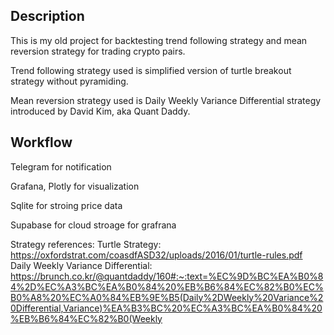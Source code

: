 ## Description
This is my old project for backtesting trend following strategy and mean reversion strategy for trading crypto pairs. 

Trend following strategy used is simplified version of turtle breakout strategy without pyramiding.

Mean reversion strategy used is Daily Weekly Variance Differential strategy introduced by David Kim, aka Quant Daddy. 

## Workflow

Telegram for notification

Grafana, Plotly for visualization

Sqlite for stroing price data

Supabase for cloud stroage for grafrana

Strategy references:
Turtle Strategy: https://oxfordstrat.com/coasdfASD32/uploads/2016/01/turtle-rules.pdf
Daily Weekly Variance Differential: https://brunch.co.kr/@quantdaddy/160#:~:text=%EC%9D%BC%EA%B0%84%2D%EC%A3%BC%EA%B0%84%20%EB%B6%84%EC%82%B0%EC%B0%A8%20%EC%A0%84%EB%9E%B5(Daily%2DWeekly%20Variance%20Differential,Variance)%EA%B3%BC%20%EC%A3%BC%EA%B0%84%20%EB%B6%84%EC%82%B0(Weekly

